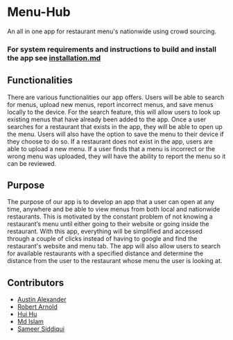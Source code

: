 # Menu-Hub
An all in one app for restaurant menu's nationwide using crowd sourcing.  


### For system requirements and instructions to build and install the app see [installation.md](https://github.com/WSU-4110/Menu-Hub/blob/master/installation.md)


## Functionalities
There are various functionalities our app offers. Users will be able to search for menus, upload new menus, report incorrect menus, and save menus locally to the device. For the search feature, this will allow users to look up existing menus that have already been added to the app. Once a user searches for a restaurant that exists in the app, they will be able to open up the menu. Users will also have the option to save the menu to their device if they choose to do so. If a restaurant does not exist in the app, users are able to upload a new menu. If a user finds that a menu is incorrect or the wrong menu was uploaded, they will have the ability to report the menu so it can be reviewed. 

## Purpose
The purpose of our app is to develop an app that a user can open at any time, anywhere and be able to view menus from both local and nationwide restaurants. This is motivated by the constant problem of not knowing a restaurant’s menu until either going to their website or going inside the restaurant. With this app, everything will be simplified and accessed through a couple of clicks instead of having to google and find the restaurant's website and menu tab. The app will also allow users to search for available restaurants with a specified distance and determine the distance from the user to the restaurant whose menu the user is looking at.


## Contributors
- [Austin Alexander](https://github.com/AustinAlexand25)
- [Robert Arnold](https://github.com/rjaii)
- [Hui Hu](https://github.com/HuiHu826)
- [Md Islam](https://github.com/mdislam1)
- [Sameer Siddiqui](https://github.com/ssiddiqui87)
